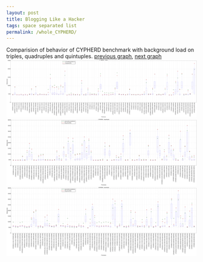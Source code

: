 ```yaml
---
layout: post
title: Blogging Like a Hacker
tags: space separated list
permalink: /whole_CYPHERD/
---
```


Comparision of behavior of CYPHERD benchmark with background load on triples, quadruples and quintuples.
[previous graph](./whole_A/), [next graph](./whole_EGG/)
<img src="./images/triple/CYPHERD_box.png" alt="graph figure"><img src="./images/quadruple/CYPHERD_box.png" alt="graph figure"><img src="./images/quintuple/CYPHERD_box.png" alt="graph figure">